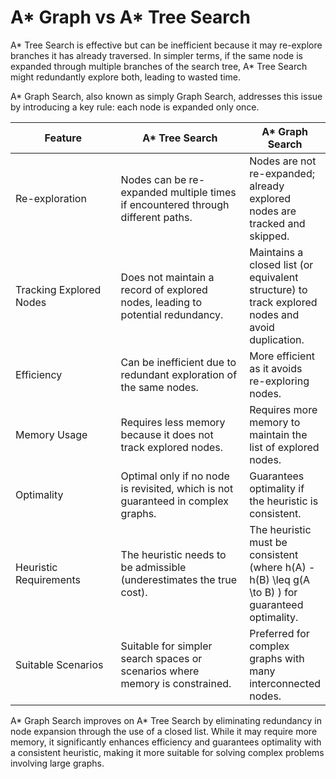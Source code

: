 # A\* Graph vs A\* Tree Search

A\* Tree Search is effective but can be inefficient because it may re-explore branches it has already traversed. In simpler terms, if the same node is expanded through multiple branches of the search tree, A\* Tree Search might redundantly explore both, leading to wasted time.

A\* Graph Search, also known as simply Graph Search, addresses this issue by introducing a key rule: each node is expanded only once.

<table><thead><tr><th width="190">Feature	</th><th width="241">A* Tree Search</th><th>A* Graph Search</th></tr></thead><tbody><tr><td>Re-exploration</td><td>Nodes can be re-expanded multiple times if encountered through different paths.</td><td>Nodes are not re-expanded; already explored nodes are tracked and skipped.</td></tr><tr><td>Tracking Explored Nodes</td><td>Does not maintain a record of explored nodes, leading to potential redundancy.</td><td>Maintains a closed list (or equivalent structure) to track explored nodes and avoid duplication.</td></tr><tr><td>Efficiency</td><td>Can be inefficient due to redundant exploration of the same nodes.</td><td>More efficient as it avoids re-exploring nodes.</td></tr><tr><td>Memory Usage</td><td>Requires less memory because it does not track explored nodes.</td><td>Requires more memory to maintain the list of explored nodes.</td></tr><tr><td>Optimality</td><td>Optimal only if no node is revisited, which is not guaranteed in complex graphs.</td><td>Guarantees optimality if the heuristic is consistent.</td></tr><tr><td>Heuristic Requirements</td><td>The heuristic needs to be admissible (underestimates the true cost).</td><td>The heuristic must be consistent <br>(where <span class="math"> h(A) - h(B) \leq g(A \to B) </span> ) for guaranteed optimality.</td></tr><tr><td>Suitable Scenarios</td><td>Suitable for simpler search spaces or scenarios where memory is constrained.</td><td>Preferred for complex graphs with many interconnected nodes.</td></tr></tbody></table>

A\* Graph Search improves on A\* Tree Search by eliminating redundancy in node expansion through the use of a closed list. While it may require more memory, it significantly enhances efficiency and guarantees optimality with a consistent heuristic, making it more suitable for solving complex problems involving large graphs.
